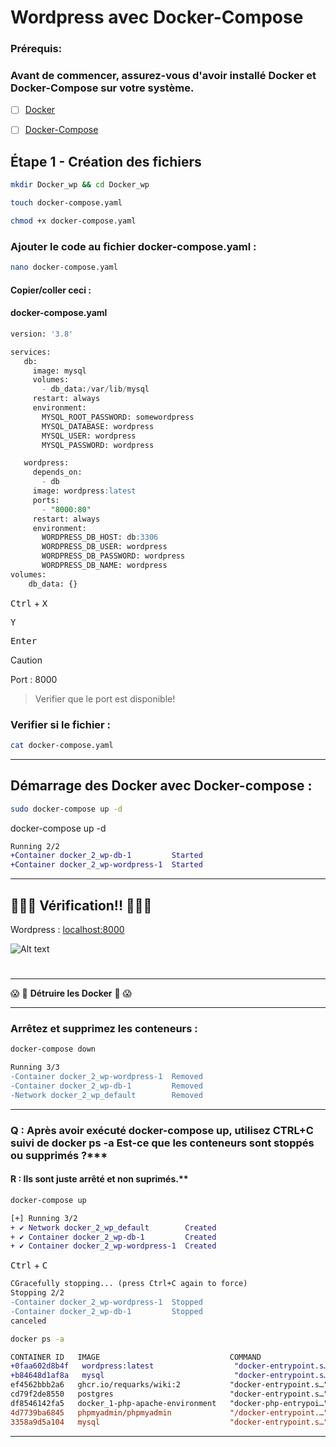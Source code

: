 # Wordpress avec Docker-Compose

### Prérequis:
### Avant de commencer, assurez-vous d'avoir installé Docker et Docker-Compose sur votre système.

- [ ] [Docker](https://docs.docker.com/engine/install/ubuntu/)
- [ ] [Docker-Compose](https://docs.docker.com/compose/install/)




## Étape 1 - Création des fichiers

```bash
mkdir Docker_wp && cd Docker_wp
```
```bash
touch docker-compose.yaml
```
```bash
chmod +x docker-compose.yaml
```


### Ajouter le code au fichier docker-compose.yaml :

```bash 
nano docker-compose.yaml
 ```
 #### Copier/coller ceci :
 #### docker-compose.yaml

```sql
version: '3.8'

services:
   db:
     image: mysql
     volumes:
       - db_data:/var/lib/mysql
     restart: always
     environment:
       MYSQL_ROOT_PASSWORD: somewordpress
       MYSQL_DATABASE: wordpress
       MYSQL_USER: wordpress
       MYSQL_PASSWORD: wordpress

   wordpress:
     depends_on:
       - db
     image: wordpress:latest
     ports:
       - "8000:80"
     restart: always
     environment:
       WORDPRESS_DB_HOST: db:3306
       WORDPRESS_DB_USER: wordpress
       WORDPRESS_DB_PASSWORD: wordpress
       WORDPRESS_DB_NAME: wordpress
volumes:
    db_data: {}
```
<kbd>Ctrl</kbd> + <kbd>X</kbd>

<kbd>Y</kbd>

<kbd>Enter</kbd>  

> [!CAUTION]
> Port : 8000

> Verifier que le port est disponible!

### Verifier si le fichier :
```bash
cat docker-compose.yaml
```

---


## Démarrage des Docker avec Docker-compose :
```bash
sudo docker-compose up -d
```
docker-compose up -d
```diff
Running 2/2
+Container docker_2_wp-db-1         Started
+Container docker_2_wp-wordpress-1  Started
 ```

 ---

 ## 👨🏻‍💻 Vérification!! 👨🏻‍💻

Wordpress : [localhost:8000
](http://localhost:8000)

 ![Alt text](https://github.com/Plangloi/420-AJ5-RO_-Evaluation-Formative-1/blob/main/Docker_1/Photos/Wp%20sc.png?raw=true)
#
---
😱 🚨 **Détruire les Docker** 🚨 😱

---
### Arrêtez et supprimez les conteneurs :

```bash
docker-compose down
```
```diff
Running 3/3
-Container docker_2_wp-wordpress-1  Removed
-Container docker_2_wp-db-1         Removed
-Network docker_2_wp_default        Removed
```
---

### Q : Après avoir exécuté docker-compose up, utilisez CTRL+C suivi de docker ps -a Est-ce que les conteneurs sont stoppés ou supprimés ?***

#### R : Ils sont juste arrêté et non suprimés.**
```bash
docker-compose up
```
```diff
[+] Running 3/2
+ ✔ Network docker_2_wp_default        Created
+ ✔ Container docker_2_wp-db-1         Created
+ ✔ Container docker_2_wp-wordpress-1  Created
```
<kbd>Ctrl</kbd> + <kbd>C</kbd>

```diff
CGracefully stopping... (press Ctrl+C again to force)
Stopping 2/2
-Container docker_2_wp-wordpress-1  Stopped
-Container docker_2_wp-db-1         Stopped
canceled
```
```bash
docker ps -a
```
```diff
CONTAINER ID   IMAGE                             COMMAND                  CREATED        STATUS                      PORTS     NAMES
+0faa602d8b4f   wordpress:latest                  "docker-entrypoint.s…"   4 hours ago    Exited (0) 6 minutes ago              docker_2_wp-wordpress-1
+b84648d1af8a   mysql                             "docker-entrypoint.s…"   4 hours ago    Exited (0) 5 minutes ago              docker_2_wp-db-1
ef4562bbb2a6   ghcr.io/requarks/wiki:2           "docker-entrypoint.s…"   17 hours ago   Exited (0) 13 hours ago               docker_3_wiki-wiki-1
cd79f2de8550   postgres                          "docker-entrypoint.s…"   17 hours ago   Exited (0) 13 hours ago               docker_3_wiki-db-1
df8546142fa5   docker_1-php-apache-environment   "docker-php-entrypoi…"   3 days ago     Exited (0) 53 minutes ago             php-apache
4d7739ba6845   phpmyadmin/phpmyadmin             "/docker-entrypoint.…"   3 days ago     Exited (0) 10 minutes ago             docker_1-phpmyadmin-1
3358a9d5a104   mysql                             "docker-entrypoint.s…"   3 days ago     Exited (0) 10 minutes ago             db
```
---
